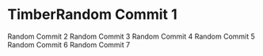 # TimberRandom Commit 1
Random Commit 2
Random Commit 3
Random Commit 4
Random Commit 5
Random Commit 6
Random Commit 7
